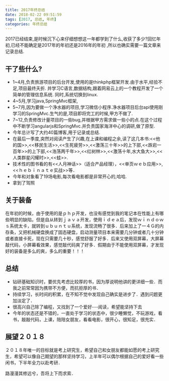```yaml
---
title: 2017年终总结
date: 2018-02-22 09:51:59
tags: [2017, 总结, 年终]
categories: 年终总结
---
```

2017已经结束,是时候沉下心来仔细想想这一年都学到了什么,收获了多少?回忆年初,已经不能确定是2017年的年初还是2016年的年初 ,所以也确实需要一篇文章来记录总结.
<!--more-->

## 干了些什么?
+ 1~4月,负责旅游项目的后台开发,使用的是thinkphp框架开发.由于水平,经验不足,项目最终夭折. 并学习C语言,数据结构,跟着网易云上的一个教程开发了一个简单的管理信息系统. 同时,系统切换到linux.
+ 4~5月,学习java,SpringMvc框架,
+ 5~7月,因为要做一个净水器的项目,学习微信小程序.净水器项目后台api使用刚学习的SpringMvc.生气的是,项目即将完工的时候,甲方不做了.
+ 7~12,负责修改计量项目的一些bug,并根据甲方需求做一些小的点.在这个过程中不断学习angularjs和SpringMvc.并负责国家海洋中心的调研,做了原型.
+ 今年总计写了大约40篇博客,用于记录或总结.
+ 在最后一季度,突然对阅读产生了兴趣,在上课和编程之余,读了这几本书:<<他的国>>,<<移民生活>>,<<生死疲劳>>,<<激荡三十年>>的上下部,<<跌宕一百年>>的上下部,<<浩荡两千年>>,<<红树林>>,<<激荡十年,水大鱼大>>,<<人类群星闪耀时>>,<<蛙>>.
+ 技术性的图书看的有<<人月神话>>（适合产品经理），<<单页ｗｅｂ应用>>,<<ｈｅｂｉｎａｔｅ实战>>等．
+ 今年和对象看了19场电影,每次看电影都是非常开心的,哈哈.
+ 拿到了驾照

## 关于装备
在年初的时候，由于使用的是ｐｈｐ开发，也没有感觉到我的笔记本在性能上有哪些明显的缺陷，但是自从转到ｊａｖａ开发，使用ｉｄｅａ后，发现ｗｉｎｄｏｗｓ系统太卡，就转到ｕｂｕｎｔｕ系统，发现流畅了很多．后来加上了一４Ｇ的内存条，又把机械硬盘换成了固态硬盘，启动测量项目本来需要几分钟或者几十分钟或者直接卡死，现在只需要几十秒，感觉舒服了好多．后来又使用双屏幕，大屏幕敲代码，小屏幕看效果，感觉敲代码爽了好多．假期由于不能使用双屏幕，才发现好的装备是多么的爽，多么的重要！！！


## 总结
+ 钻研基础知识时，要优先考虑比较厚的书，因为厚说明他讲的更详细一些．而我之前常常因为携带不方便，而抗拒厚的书．
+ 持续学习，长时间的积累，在不知不觉中发现自己确实是进步了．遇到问题更加淡定了．
+ 很高兴自己除了编程，又找到了一个爱好---阅读，希望能坚持下去
+ 今年的状态还是不错的，一直处于学习的状态中，很少睡懒觉，不玩游戏，看书，敲敲代码，上课，陪陪女朋友，看看电影，很开心，很知足，很充实．

## 展望２０１８
２０１８年唯一的目标就是考上研究生，希望自己和女朋友都能如愿的考上研究生，希望可以像自己期望的那样坚持学习，上半年可以偶尔根据自己的爱好看一些闲书，下半年全力以赴考研．

路漫漫其修远兮，吾将上下而求索．